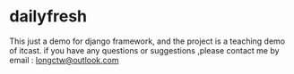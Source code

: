 # dailyfresh
This just a demo for django framework, and the project is a teaching demo of itcast.
if  you have any questions or suggestions ,please contact me by email : longctw@outlook.com
